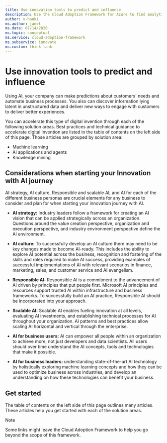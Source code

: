 ```yaml
---
title: Use innovation tools to predict and influence
description: Use the Cloud Adoption Framework for Azure to find analytics tools that help detect patterns, integrate predictions, and influence customer behavior.
author: v-hanki
ms.author: janet
ms.date: 07/14/2020
ms.topic: conceptual
ms.service: cloud-adoption-framework
ms.subservice: innovate
ms.custom: think-tank
---
```


# Use innovation tools to predict and influence

Using AI, your company can make predictions about customers' needs and automate business processes. You also can discover information lying latent in unstructured data and deliver new ways to engage with customers to deliver better experiences.

You can accelerate this type of digital invention through each of the following solution areas. Best practices and technical guidance to accelerate digital invention are listed in the table of contents on the left side of this page. Those articles are grouped by solution area:

- Machine learning
- AI applications and agents
- Knowledge mining

## Considerations when starting your Innovation with AI journey 

AI strategy, AI culture, Responsible and scalable AI, and AI for each of the different business personas are crucial elements for any business to consider and plan for when starting your innovation journey with AI.   

 - **AI strategy:** Industry leaders follow a framework for creating an AI vision that can be applied strategically across an organization. Questions around the value creation perspective, organization and execution perspective, and industry environment perspective define the AI environment. 

 - **AI culture:** To successfully develop an AI culture there may need to be key changes made to become AI-ready. This includes the ability to explore AI potential across the business, recognition and fostering of the skills and roles required to make AI success, providing examples of successful implementations of AI with relevant scenarios in finance, marketing, sales, and customer service and AI evangelism.  

 - **Responsible AI:** Responsible AI is a commitment to the advancement of AI driven by principles that put people first. Microsoft AI principles and resources support trusted AI within infrastructure and business frameworks. To successfully build an AI practice, Responsible AI should be incorporated into your approach.  

 - **Scalable AI:** Scalable AI enables fueling innovation at all levels, evaluating AI investments, and establishing technical processes for AI throughout your organization. AI patterns and best practices allow scaling AI horizontal and vertical through the enterprise. 

 - **AI for business users:** AI can empower all people within an organization to achieve more, not just developers and data scientists. All users should over time understand the AI concepts, tools and technologies that make it possible.  

 - **AI for business leaders:** understanding state-of-the-art AI technology by holistically exploring machine learning concepts and how they can be used to optimize business across industries, and develop an understanding on how these technologies can benefit your business. 

## Get started

The table of contents on the left side of this page outlines many articles. These articles help you get started with each of the solution areas.

> [!NOTE]
> Some links might leave the Cloud Adoption Framework to help you go beyond the scope of this framework.

